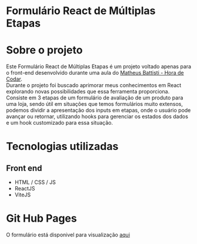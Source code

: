 # Formulário React de Múltiplas Etapas

# Sobre o projeto
Este Formulário React de Múltiplas Etapas é um projeto voltado apenas para o front-end desenvolvido durante uma aula do  [Matheus Battisti - Hora de Codar](https://www.youtube.com/@MatheusBattisti "Canal do Matheus Battisti").  
Durante o projeto foi buscado aprimorar meus conhecimentos em React explorando novas possibilidades que essa ferramenta proporciona.
Consiste em 3 etapas de um formulário de avaliação de um produto para uma loja, sendo útil em situações que temos formulários muito extensos, podemos dividir a apresentação dos inputs em etapas, onde o usuário pode avançar ou retornar, utilizando hooks para gerenciar os estados dos dados e um hook customizado para essa situação.

# Tecnologias utilizadas
## Front end
- HTML / CSS / JS  
- ReactJS
- ViteJS

# Git Hub Pages
O formulário está disponivel para visualização [aqui](https://guuisouza.github.io/react-multistep-form/ "Abrir Link")
